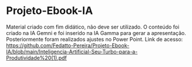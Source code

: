 # Projeto-Ebook-IA
Material criado com fim didático, não deve ser utilizado.
O conteúdo foi criado na IA Gemni e foi inserido na IA Gamma para gerar a apresentação.
Posteriormente foram realizados ajustes no Power Point.
Link de acesso: https://github.com/Fedatto-Pereira/Projeto-Ebook-IA/blob/main/Inteligencia-Artificial-Seu-Turbo-para-a-Produtividade%20(1).pdf
